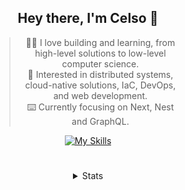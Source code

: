 <div align="center">

## Hey there, I'm Celso 🙂

<div style="max-width: 300px; ">

> 🧙‍♂️ I love building and learning, from high-level solutions to low-level computer science.<br>
> 🦉 Interested in distributed systems, cloud-native solutions, IaC, DevOps, and web development.<br>
> ⌨️ Currently focusing on Next, Nest and GraphQL.<br>

[![My Skills](https://skillicons.dev/icons?i=next,nest,graphql)](https://skillicons.dev)

</div>


#

<details align="center">
<summary>Stats</summary>

<cr/>

<p style="text-align: center;">
<!--START_SECTION:waka-->

```txt
From: 24 November 2023 - To: 24 December 2023

Markdown      38 hrs 54 mins  ███████▒░░░░░░░░░░░░░░░░░   29.44 %
TypeScript    34 hrs 32 mins  ██████▓░░░░░░░░░░░░░░░░░░   26.13 %
Go            14 hrs 26 mins  ██▓░░░░░░░░░░░░░░░░░░░░░░   10.92 %
YAML          8 hrs 6 mins    █▓░░░░░░░░░░░░░░░░░░░░░░░   06.13 %
Lua           7 hrs 39 mins   █▒░░░░░░░░░░░░░░░░░░░░░░░   05.80 %
```

<!--END_SECTION:waka-->
</p>
  
<div>

<img src="http://github-readme-stats.vercel.app/api/top-langs/?username=celsobenedetti&layout=compact&custom_title=Languages&include_all_commits=true&count_private=true&langs_count=6&theme=transparent&bg_color=00000000" height="180em"/>
<img src="https://streak-stats.demolab.com?user=celsobenedetti&theme=transparent" height="180rem"/>

</div>

#

<a href="https://wakatime.com/@8a52c0fd-ec78-403a-81d0-07c674c564b3" title="Time coded since Jan 17 2022">
<img src="https://wakatime.com/badge/user/8a52c0fd-ec78-403a-81d0-07c674c564b3.svg" alt="Wakatime 2022" title="Time coded since Jan 17 2022" />
</a>

</details>

</div>

